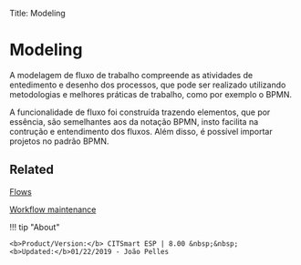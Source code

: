 Title: Modeling

# Modeling

A modelagem de fluxo de trabalho compreende as atividades de entedimento e desenho dos processos, que pode ser realizado utilizando metodologias e melhores práticas de trabalho, como por exemplo o BPMN. 

A funcionalidade de fluxo foi construída trazendo elementos, que por essência, são semelhantes aos da notação BPMN, insto facilita na contrução e entendimento dos fluxos. Além disso, é possível importar projetos no padrão BPMN.

## Related

[Flows][1]  

[Workflow maintenance][2]

[1]:/en-us/citsmart-esp-8/platform-administration/flow-maintenance/flows.html
[2]:/en-us/citsmart-esp-8/platform-administration/flow-maintenance/workflow.maintenance.html

!!! tip "About"

    <b>Product/Version:</b> CITSmart ESP | 8.00 &nbsp;&nbsp;
    <b>Updated:</b>01/22/2019 - João Pelles  
	
